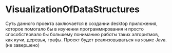 # VisualizationOfDataStructures
Суть данного проекта заключается в создании desktop приложения, которое помогало бы в изучении программирования и просто способствовало бы большему пониманию работы таких алгоритмов, как кучи, деревья, графы. Проект будет реализовываться на языке Java.(не завершено)
